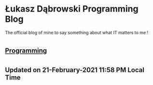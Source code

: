 # Łukasz Dąbrowski Programming Blog
The official blog of mine to say something about what IT matters to me !

#

## [Programming](/programming/Programming.md#all-the-latest-about-my-programming-activities "Go to details covering my programming activities.")

#

## Updated on 21-February-2021 11:58 PM Local Time
